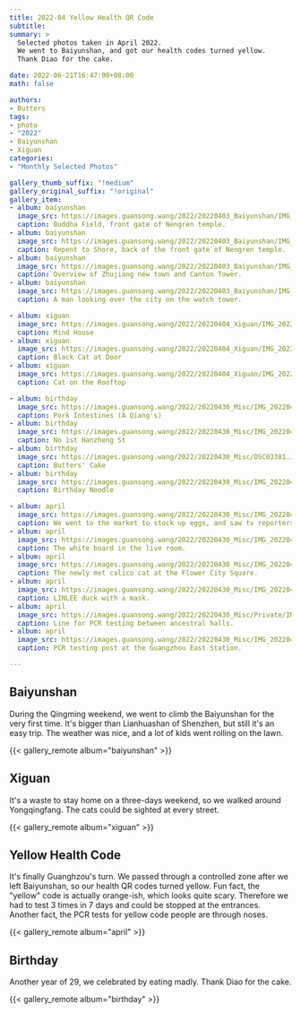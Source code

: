 ```yaml
---
title: 2022-04 Yellow Health QR Code
subtitle:
summary: >
  Selected photos taken in April 2022.
  We went to Baiyunshan, and got our health codes turned yellow.
  Thank Diao for the cake.

date: 2022-06-21T16:47:00+08:00
math: false

authors:
- Butters
tags:
- photo
- "2022"
- Baiyunshan
- Xiguan
categories:
- "Monthly Selected Photos"

gallery_thumb_suffix: "!medium"
gallery_original_suffix: "!original"
gallery_item:
- album: baiyunshan
  image_src: https://images.guansong.wang/2022/20220403_Baiyunshan/IMG_20220403_125831.jpg
  caption: Buddha Field, front gate of Nengren temple.
- album: baiyunshan
  image_src: https://images.guansong.wang/2022/20220403_Baiyunshan/IMG_20220403_125915.jpg
  caption: Repent to Shore, back of the front gate of Nengren temple.
- album: baiyunshan
  image_src: https://images.guansong.wang/2022/20220403_Baiyunshan/IMG_20220403_144304.jpg
  caption: Overview of Zhujiang new town and Canton Tower.
- album: baiyunshan
  image_src: https://images.guansong.wang/2022/20220403_Baiyunshan/IMG_20220403_144537.jpg
  caption: A man looking over the city on the watch tower.

- album: xiguan
  image_src: https://images.guansong.wang/2022/20220404_Xiguan/IMG_20220404_174208.jpg
  caption: Mind House
- album: xiguan
  image_src: https://images.guansong.wang/2022/20220404_Xiguan/IMG_20220404_183357.jpg
  caption: Black Cat at Door
- album: xiguan
  image_src: https://images.guansong.wang/2022/20220404_Xiguan/IMG_20220404_183759.jpg
  caption: Cat on the Rooftop

- album: birthday
  image_src: https://images.guansong.wang/2022/20220430_Misc/IMG_20220429_195432.jpg
  caption: Pork Intestines (A Qiang's)
- album: birthday
  image_src: https://images.guansong.wang/2022/20220430_Misc/IMG_20220430_130030.jpg
  caption: No 1st Hanzheng St
- album: birthday
  image_src: https://images.guansong.wang/2022/20220430_Misc/DSC03381.JPG
  caption: Butters' Cake
- album: birthday
  image_src: https://images.guansong.wang/2022/20220430_Misc/IMG_20220430_192651.jpg
  caption: Birthday Noodle

- album: april
  image_src: https://images.guansong.wang/2022/20220430_Misc/IMG_20220409_171629.jpg
  caption: We went to the market to stock up eggs, and saw tv reporters working with camera.
- album: april
  image_src: https://images.guansong.wang/2022/20220430_Misc/IMG_20220415_130143.jpg
  caption: The white board in the live room.
- album: april
  image_src: https://images.guansong.wang/2022/20220430_Misc/IMG_20220425_085022.jpg
  caption: The newly met calico cat at the Flower City Square.
- album: april
  image_src: https://images.guansong.wang/2022/20220430_Misc/IMG_20220411_134519.jpg
  caption: LINLEE duck with a mask.
- album: april
  image_src: https://images.guansong.wang/2022/20220430_Misc/Private/IMG_20220412_184949.jpg
  caption: Line for PCR testing between ancestral halls.
- album: april
  image_src: https://images.guansong.wang/2022/20220430_Misc/IMG_20220429_181259.jpg
  caption: PCR testing post at the Guangzhou East Station.

---
```



## Baiyunshan

During the Qingming weekend, we went to climb the Baiyunshan for the very first time.
It's bigger than Lianhuashan of Shenzhen, but still it's an easy trip.
The weather was nice, and a lot of kids went rolling on the lawn.

{{< gallery_remote album="baiyunshan" >}}

## Xiguan

It's a waste to stay home on a three-days weekend, so we walked around Yongqingfang.
The cats could be sighted at every street.

{{< gallery_remote album="xiguan" >}}

## Yellow Health Code

It's finally Guanghzou's turn.
We passed through a controlled zone after we left Baiyunshan,
so our health QR codes turned yellow.
Fun fact, the "yellow" code is actually orange-ish, which looks quite scary.
Therefore we had to test 3 times in 7 days and could be stopped at the entrances.
Another fact, the PCR tests for yellow code people are through noses.

{{< gallery_remote album="april" >}}

## Birthday

Another year of 29, we celebrated by eating madly. Thank Diao for the cake.

{{< gallery_remote album="birthday" >}}